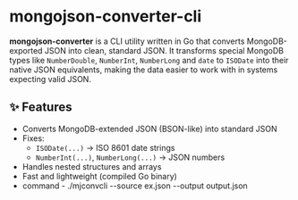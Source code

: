 # mongojson-converter-cli

**mongojson-converter** is a CLI utility written in Go that converts MongoDB-exported JSON into clean, standard JSON. It transforms special MongoDB types like `NumberDouble`, `NumberInt`, `NumberLong` and `date` to `ISODate` into their native JSON equivalents, making the data easier to work with in systems expecting valid JSON.

## ✨ Features

- Converts MongoDB-extended JSON (BSON-like) into standard JSON
- Fixes:
  - `ISODate(...)` → ISO 8601 date strings
  - `NumberInt(...)`, `NumberLong(...)` → JSON numbers
- Handles nested structures and arrays
- Fast and lightweight (compiled Go binary)
- command - ./mjconvcli --source ex.json --output output.json
